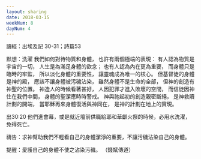 ```yaml
---
layout: sharing
date: 2018-03-15
weekNum: 8
dayNum: 4
---
```


讀經：出埃及記 30-31；詩篇53

默想：洗濯
我們如何對待物質和身體，
也許有兩個極端的表現：
有人認為物質是宇宙的一切，
人生是為滿足身體的欲念；
也有人認為內在更為重要，
而身體只是臨時的牢監，
所以淡化身體的重要性，
讓靈魂成為唯一的核心。
但基督徒的身體是神的殿，
應該不讓身體被污穢沾染，
雖然身體不是生命的全部，
但神的創造有神聖的位置。
神造人的時候看著甚好，
人因犯罪才進入敗壞的空間，
而信徒因神住在我們中間，
身體的聖潔應時時警戒。
神與祂起初的創造親密斷絕，
是神救贖計劃的開端，
當耶穌再來身體復活與神同在，
是神的計劃在地上的實現。

出30:20 他們進會幕，或是就近壇前供職給耶和華獻火祭的時候，必用水洗濯，免得死亡。

禱告：求神幫助我們不輕看自己的身體潔淨的重要，不讓污穢沾染自己的身體。

提醒：愛護自己的身體不使之沾染污穢。
（錢斌傳道）
